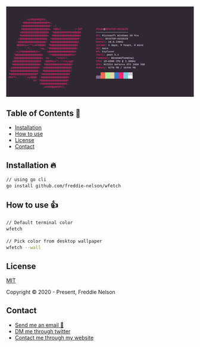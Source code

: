 ![wfetch](https://raw.githubusercontent.com/freddie-nelson/wfetch/main/demo.png)

## Table of Contents 📰

* [Installation](#installation)
* [How to use](#getting-started)
* [License](#license)
* [Contact](#contact)

## Installation 🔥
```bash
// using go cli
go install github.com/freddie-nelson/wfetch
```

## How to use 👍

```bash
// Default terminal color
wfetch

// Pick color from desktop wallpaper
wfetch --wall
```

## License

[MIT](https://opensource.org/licenses/MIT)

Copyright © 2020 - Present, Freddie Nelson

## Contact

* [Send me an email 📧](mailto:freddie0208@hotmail.com)
* [DM me through twitter](https://twitter.com/freddie_dev)
* [Contact me through my website](https://freddienelson.co.uk)